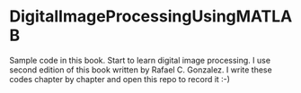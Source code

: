 # DigitalImageProcessingUsingMATLAB
Sample code in this book.
Start to learn digital image processing. I use second edition of this book written by Rafael C. Gonzalez.
I write these codes chapter by chapter and open this repo to record it :-)
